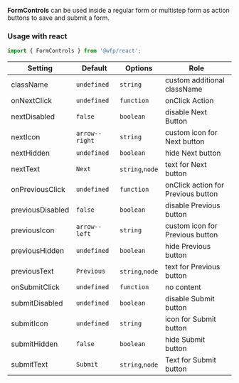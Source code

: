 **FormControls** can be used inside a regular form or multistep form as action buttons to save and submit a form.

### Usage with react

```js
import { FormControls } from '@wfp/react';
```

| Setting          | Default        | Options         | Role                               |
| ---------------- | -------------- | --------------- | ---------------------------------- |
| className        | `undefined`    | `string`        | custom additional className        |
| onNextClick      | `undefined`    | `function`      | onClick Action                     |
| nextDisabled     | `false`        | `boolean`       | disable Next Button                |
| nextIcon         | `arrow--right` | `string`        | custom icon for Next button        |
| nextHidden       | `undefined`    | `boolean`       | hide Next button                   |
| nextText         | `Next`         | `string`,`node` | text for Next button               |
| onPreviousClick  | `undefined`    | `function`      | onClick action for Previous button |
| previousDisabled | `false`        | `boolean`       | disable Previous button            |
| previousIcon     | `arrow--left`  | `string`        | custom icon for Previous button    |
| previousHidden   | `undefined`    | `boolean`       | hide Previous button               |
| previousText     | `Previous`     | `string`,`node` | text for Previous button           |
| onSubmitClick    | `undefined`    | `function`      | no content                         |
| submitDisabled   | `undefined`    | `boolean`       | disable Submit button              |
| submitIcon       | `undefined`    | `string`        | icon for Submit button             |
| submitHidden     | `false`        | `boolean`       | hide Submit button                 |
| submitText       | `Submit`       | `string`,`node` | Text for Submit button             |
